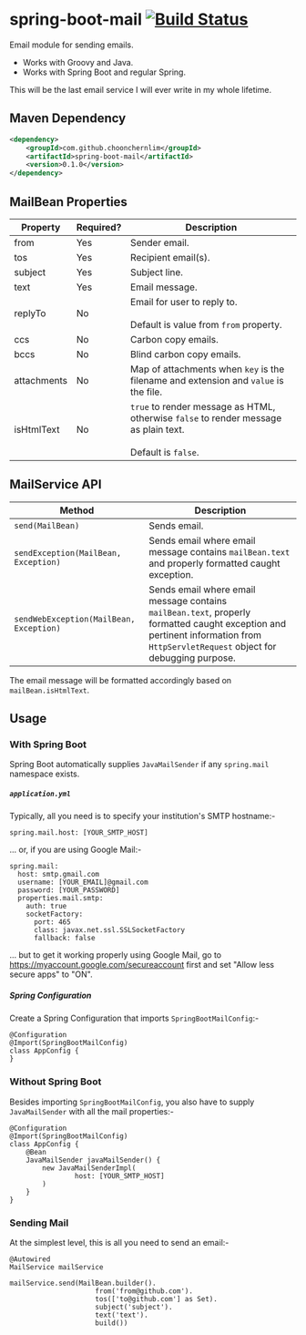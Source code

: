 # spring-boot-mail [![Build Status](https://travis-ci.org/choonchernlim/spring-boot-mail.svg?branch=master)](https://travis-ci.org/choonchernlim/spring-boot-mail)

Email module for sending emails.
 
* Works with Groovy and Java.
* Works with Spring Boot and regular Spring.

This will be the last email service I will ever write in my whole lifetime.

## Maven Dependency

```xml
<dependency>
    <groupId>com.github.choonchernlim</groupId>
    <artifactId>spring-boot-mail</artifactId>
    <version>0.1.0</version>
</dependency>
```

## MailBean Properties

|Property                  |Required? |Description                                                                                                         |
|--------------------------|----------|--------------------------------------------------------------------------------------------------------------------|
|from                      |Yes       |Sender email.                                                                                                       |
|tos                       |Yes       |Recipient email(s).                                                                                            |
|subject                   |Yes       |Subject line.                                                                                                       |
|text                      |Yes       |Email message.                                                                                                      |
|replyTo                   |No        |Email for user to reply to. <br/><br/>Default is value from `from` property.                                        |
|ccs                       |No        |Carbon copy emails.                                                                                                 |
|bccs                      |No        |Blind carbon copy emails.                                                                                           |
|attachments               |No        |Map of attachments when `key` is the filename and extension and `value` is the file.                                |
|isHtmlText                |No        |`true` to render message as HTML, otherwise `false` to render message as plain text. <br/><br/>Default is `false`.  | 

## MailService API

|Method                                  |Description                                                                                                       |
|----------------------------------------|------------------------------------------------------------------------------------------------------------------|
|`send(MailBean)`                        |Sends email.                                                                                                      |
|`sendException(MailBean, Exception)`    |Sends email where email message contains `mailBean.text` and properly formatted caught exception.                 |
|`sendWebException(MailBean, Exception)` |Sends email where email message contains `mailBean.text`, properly formatted caught exception and pertinent information from `HttpServletRequest` object for debugging purpose. |


The email message will be formatted accordingly based on `mailBean.isHtmlText`.

## Usage

### With Spring Boot

Spring Boot automatically supplies `JavaMailSender` if any `spring.mail` namespace exists.

##### `application.yml`

Typically, all you need is to specify your institution's SMTP hostname:-

    spring.mail.host: [YOUR_SMTP_HOST]

... or, if you are using Google Mail:-

    spring.mail:
      host: smtp.gmail.com
      username: [YOUR_EMAIL]@gmail.com
      password: [YOUR_PASSWORD]
      properties.mail.smtp:
        auth: true
        socketFactory:
          port: 465
          class: javax.net.ssl.SSLSocketFactory
          fallback: false

... but to get it working properly using Google Mail, go to https://myaccount.google.com/secureaccount first and set "Allow less secure apps" to "ON".

##### Spring Configuration

Create a Spring Configuration that imports `SpringBootMailConfig`:-

    @Configuration
    @Import(SpringBootMailConfig)
    class AppConfig {
    }

### Without Spring Boot

Besides importing `SpringBootMailConfig`, you also have to supply `JavaMailSender` with all the mail properties:-

    @Configuration
    @Import(SpringBootMailConfig)
    class AppConfig {
        @Bean
        JavaMailSender javaMailSender() {
            new JavaMailSenderImpl(
                    host: [YOUR_SMTP_HOST]
            )
        }
    }

### Sending Mail

At the simplest level, this is all you need to send an email:-

    @Autowired
    MailService mailService
    
    mailService.send(MailBean.builder().
                         from('from@github.com').
                         tos(['to@github.com'] as Set).
                         subject('subject').
                         text('text').
                         build())
